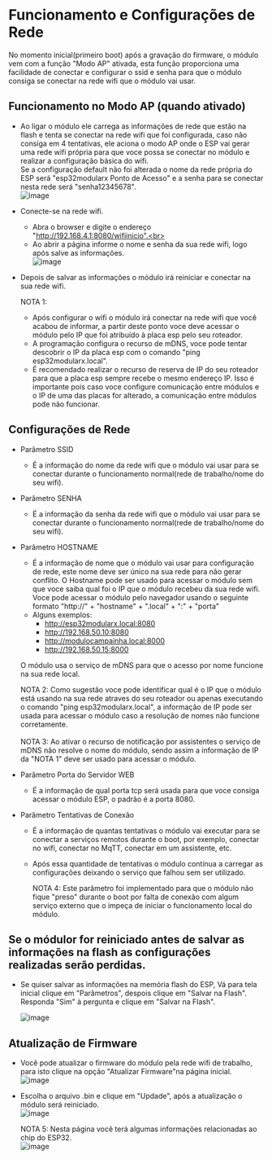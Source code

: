 # Funcionamento e Configurações de Rede

No momento inicial(primeiro boot) após a gravação do firmware, o módulo vem com a função "Modo AP" ativada, esta função proporciona uma facilidade de conectar e configurar o ssid e senha para que o módulo consiga se conectar na rede wifi que o módulo vai usar.<br>



## Funcionamento no Modo AP (quando ativado)
- Ao ligar o módulo ele carrega as informações de rede que estão na flash e tenta se conectar na rede wifi que foi configurada, caso não consiga em 4 tentativas, ele aciona o modo AP onde o ESP vai gerar uma rede wifi própria para que voce possa se conectar no módulo e realizar a configuração básica do wifi.<br>
Se a configuração default não foi alterada o nome da rede própria do ESP será "esp32modularx Ponto de Acesso" e a senha para se conectar nesta rede será "senha12345678".<br>
![image](https://github.com/rede-analista/smcr/assets/66534023/50d66af1-0918-4cfd-87c9-e04728b089dc)

- Conecte-se na rede wifi.<br>
  - Abra o browser e digite o endereço "http://192.168.4.1:8080/wifiinicio".<br>
  - Ao abrir a página informe o nome e senha da sua rede wifi, logo após salve as informações.<br>
![image](https://github.com/rede-analista/smcr/assets/66534023/bb87e3e0-50be-4dfb-96fe-4497856e6943)

- Depois de salvar as informações o módulo irá reiniciar e conectar na sua rede wifi.<br>

  NOTA 1:
  - Após configurar o wifi o módulo irá conectar na rede wifi que você acabou de informar, a partir deste ponto voce deve acessar o módulo pelo IP que foi atribuído à placa esp pelo seu roteador.<br>
  - A programação configura o recurso de mDNS, voce pode tentar descobrir o IP da placa esp com o comando "ping esp32modularx.local".<br>
  - É recomendado realizar o recurso de reserva de IP do seu roteador para que a placa esp sempre recebe o mesmo endereço IP. Isso é importante pois caso voce configure comunicação entre módulos e o IP de uma das placas for alterado, a comunicação entre módulos pode não funcionar.



## Configurações de Rede
- Parâmetro SSID
  - É a informação do nome da rede wifi que o módulo vai usar para se conectar durante o funcionamento normal(rede de trabalho/nome do seu wifi).
    
- Parâmetro SENHA
  - É a informação da senha da rede wifi que o módulo vai usar para se conectar durante o funcionamento normal(rede de trabalho/nome do seu wifi).
    
- Parâmetro HOSTNAME
  - É a informação de nome que o módulo vai usar para configuração de rede, este nome deve ser único na sua rede para não gerar conflito. O Hostname pode ser usado para acessar o módulo sem que voce saiba qual foi o IP que o módulo recebeu da sua rede wifi.<br>
  Voce pode acessar o módulo pelo navegador usando o seguinte formato "http://" + "hostname" + ".local" + ":" + "porta"<br>
  - Alguns exemplos:
    - http://esp32modularx.local:8080
    - http://192.168.50.10:8080
    - http://modulocampainha.local:8000
    - http://192.168.50.15:8000
      
  O módulo usa o serviço de mDNS para que o acesso por nome funcione na sua rede local.

  NOTA 2: Como sugestão voce pode identificar qual é o IP que o módulo está usando na sua rede atraves do seu roteador ou apenas executando o comando "ping esp32modularx.local", a informação de IP pode ser usada para acessar o módulo caso a resolução de nomes não funcione corretamente.<br><br>
  NOTA 3: Ao ativar o recurso de notificação por assistentes o serviço de mDNS não resolve o nome do módulo, sendo assim a informação de IP da "NOTA 1" deve ser usado para acessar o módulo.

- Parâmetro Porta do Servidor WEB
  - É a informação de qual porta tcp será usada para que voce consiga acessar o módulo ESP, o padrão é a porta 8080.<br>

- Parâmetro Tentativas de Conexão
  - É a informação de quantas tentativas o módulo vai executar para se conectar a serviços remotos durante o boot, por exemplo, conectar no wifi, conectar no MqTT, conectar em um assistente, etc. <br>
  - Após essa quantidade de tentativas o módulo continua a carregar as configurações deixando o serviço que falhou sem ser utilizado.<br>

    NOTA 4: Este parâmetro foi implementado para que o módulo não fique "preso" durante o boot por falta de conexão com algum serviço externo que o impeça de iniciar o funcionamento local do módulo.



## Se o módulor for reiniciado antes de salvar as informações na flash as configurações realizadas serão perdidas.

- Se quiser salvar as informações na memória flash do ESP, Vá para tela inicial clique em "Parâmetros", despois clique em "Salvar na Flash".<br>
  Responda "Sim" à pergunta e clique em "Salvar na Flash".<br>
  
  ![image](https://github.com/rede-analista/smcr/assets/66534023/2c82afff-a3c7-4ba4-ab7e-398530c743da)    


 
## Atualização de Firmware
- Você pode atualizar o firmware do módulo pela rede wifi de trabalho, para isto clique na opção "Atualizar Firmware"na página inicial.<br>
  ![image](https://github.com/rede-analista/smcr/assets/66534023/958fc6ce-0156-463d-8f22-1f67ae2545e8)

- Escolha o arquivo .bin e clique em "Updade", após a atualização o módulo será reiniciado.<br>
  ![image](https://github.com/rede-analista/smcr/assets/66534023/990fdb88-7666-4325-be8a-5b31144ade46)

  NOTA 5: Nesta página você terá algumas informações relacionadas ao chip do ESP32.<br>
  ![image](https://github.com/rede-analista/smcr/assets/66534023/508aa92c-443a-4b90-a031-908f5ac2fe66)

  
